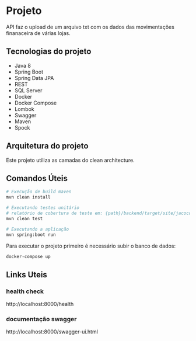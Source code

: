 # Projeto
API faz o upload de um arquivo txt com os dados das movimentações finanaceira de várias lojas.

## Tecnologias do projeto
- Java 8
- Spring Boot
- Spring Data JPA
- REST
- SQL Server
- Docker
- Docker Compose
- Lombok
- Swagger
- Maven
- Spock

## Arquitetura do projeto
Este projeto utiliza as camadas do clean architecture.

## Comandos Úteis
```sh
# Execução de build maven
mvn clean install

# Executando testes unitário 
# relatório de cobertura de teste em: {path}/backend/target/site/jacoco/index.html
mvn clean test

# Executando a aplicação
mvn spring:boot run
```

Para executar o projeto primeiro é necessário subir o banco de dados:
```sh
docker-compose up
```

## Links Uteis

### health check
http://localhost:8000/health

### documentação swagger
http://localhost:8000/swagger-ui.html

